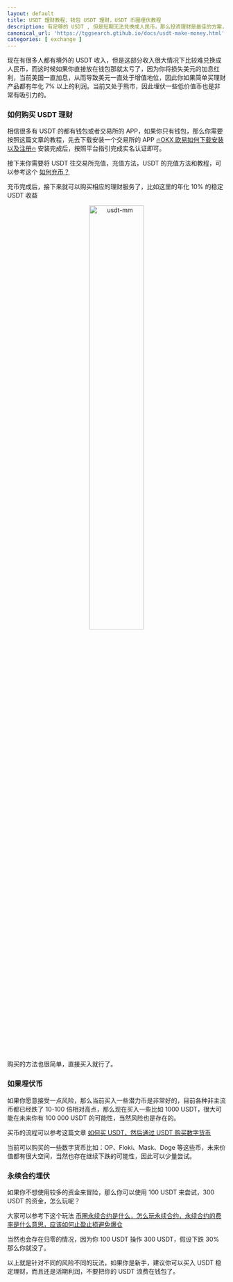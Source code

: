 ```yaml
---
layout: default
title: USDT 理财教程，钱包 USDT 理财，USDT 币圈埋伏教程
description: 有足够的 USDT , 但是短期无法兑换成人民币，那么投资理财是最佳的方案，不要浪费了你 USDT，目前年化都可以达到 10% 以上，然后加上汇率加成，那么相当于人民币年化可能达到 20% 以上的利润，究竟应该如何去理财呢？
canonical_url: 'https://tggsearch.gtihub.io/docs/usdt-make-money.html'
categories: [ exchange ]
---
```

现在有很多人都有境外的 USDT 收入，但是这部分收入很大情况下比较难兑换成人民币，而这时候如果你直接放在钱包那就太亏了，因为你将损失美元的加息红利，当前美国一直加息，从而导致美元一直处于增值地位，因此你如果简单买理财产品都有年化 7% 以上的利润。当前又处于熊市，因此埋伏一些低价值币也是非常有吸引力的。

### 如何购买 USDT 理财
相信很多有 USDT 的都有钱包或者交易所的 APP，如果你只有钱包，那么你需要按照这篇文章的教程，先去下载安装一个交易所的 APP [🔥OKX 欧易如何下载安装以及注册🔥](./okx-install.html) 安装完成后，按照平台指引完成实名认证即可。


接下来你需要将 USDT 往交易所充值，充值方法，USDT 的充值方法和教程，可以参考这个 [如何充币？](./302.html?target=https://www.okx.com/cn/help/how-do-i-make-a-deposit-app?irclickid=wbb1pdVoWxyNRpSR4PSKyQk-UkFWkKycKwNeRI0&Channelid=ACE519391&sharedid=233568&irgwc=1)

充币完成后，接下来就可以购买相应的理财服务了，比如这里的年化 10% 的稳定 USDT 收益
<div align=center>
    <img alt="usdt-mm" src="https://cdn.jsdelivr.net/gh/tggsearch/tggsearch.github.io/assets/img/usdt-mm.webp" class="page-img" width="50%" onerror="this.onerror=null;this.src='/assets/img/usdt-mm.webp'" />
</div>

购买的方法也很简单，直接买入就行了。

### 如果埋伏币
如果你愿意接受一点风险，那么当前买入一些潜力币是非常好的，目前各种非主流币都已经跌了 10-100 倍相对高点，那么现在买入一些比如 1000 USDT，很大可能在未来你有 100 000 USDT 的可能性，当然风险也是存在的。

买币的流程可以参考这篇文章 [如何买 USDT，然后通过 USDT 购买数字货币](./buyu-selleru.html)

当前可以购买的一些数字货币比如：OP、Floki、Mask、Doge 等这些币，未来价值都有很大空间，当然也存在继续下跌的可能性，因此可以少量尝试。

### 永续合约埋伏
如果你不想使用较多的资金来冒险，那么你可以使用 100 USDT 来尝试，300 USDT 的资金，怎么玩呢？

大家可以参考下这个玩法 [币圈永续合约是什么，怎么玩永续合约，永续合约的费率是什么意思，应该如何止盈止损避免爆仓](./coins-yx-play.html) 

当然也会存在归零的情况，因为你 100 USDT 操作 300 USDT，假设下跌 30% 那么你就没了。


以上就是针对不同的风险不同的玩法，如果你是新手，建议你可以买入 USDT 稳定理财，而且还是活期利润，不要把你的 USDT 浪费在钱包了。
